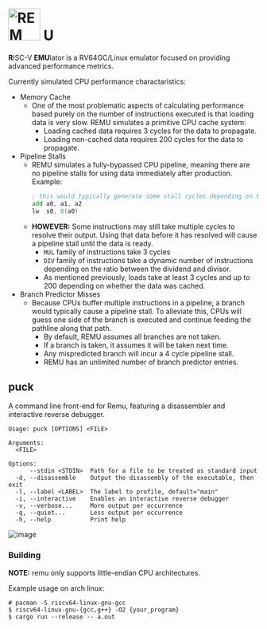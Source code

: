 # <img alt="REM" src="https://github.com/kil0meters/remu/assets/32966690/de8afc73-0599-4a4c-ba80-e354d688efb8" style="height: 64px"> U

**R**ISC-V **EMU**lator is a RV64GC/Linux emulator focused on providing advanced performance metrics.

Currently simulated CPU performance charactaristics:
- Memory Cache
    - One of the most problematic aspects of calculating performance based purely on the number of instructions executed is that loading data is very slow. REMU simulates a primitive CPU cache system:
        - Loading cached data requires 3 cycles for the data to propagate.
        - Loading non-cached data requires 200 cycles for the data to propagate.
- Pipeline Stalls
    - REMU simulates a fully-bypassed CPU pipeline, meaning there are no pipeline stalls for using data immediately after production. Example:
      ```asm
      ; this would typically generate some stall cycles depending on the CPU pipeline
      add a0, a1, a2
      lw  s0, 0(a0)
      ```
    - **HOWEVER:** Some instructions may still take multiple cycles to resolve their output. Using that data before it has resolved will cause a pipeline stall until the data is ready.
      - `MUL` family of instructions take 3 cycles
      - `DIV` family of instructions take a dynamic number of instructions depending on the ratio between the dividend and divisor.
      - As mentioned previously, loads take at least 3 cycles and up to 200 depending on whether the data was cached.
- Branch Predictor Misses
    - Because CPUs buffer multiple instructions in a pipeline, a branch would typically cause a pipeline stall. To alleviate this, CPUs will guess one side of the branch is executed and continue feeding the pathline along that path.
        - By default, REMU assumes all branches are not taken.
        - If a branch is taken, it assumes it will be taken next time.
        - Any mispredicted branch will incur a 4 cycle pipeline stall.
        - REMU has an unlimited number of branch predictor entries.

## puck

A command line front-end for Remu, featuring a disassembler and interactive reverse debugger.

```
Usage: puck [OPTIONS] <FILE>

Arguments:
  <FILE>

Options:
      --stdin <STDIN>  Path for a file to be treated as standard input
  -d, --disassemble    Output the disassembly of the executable, then exit
  -l, --label <LABEL>  The label to profile, default="main"
  -i, --interactive    Enables an interactive reverse debugger
  -v, --verbose...     More output per occurrence
  -q, --quiet...       Less output per occurrence
  -h, --help           Print help
```

![image](https://github.com/kil0meters/remu/assets/32966690/7618c807-2c85-4f1e-9496-e7606ab511b7)


### Building

**NOTE:** remu only supports little-endian CPU architectures.

Example usage on arch linux:
```
# pacman -S riscv64-linux-gnu-gcc
$ riscv64-linux-gnu-{gcc,g++} -O2 {your_program}
$ cargo run --release -- a.out
```

